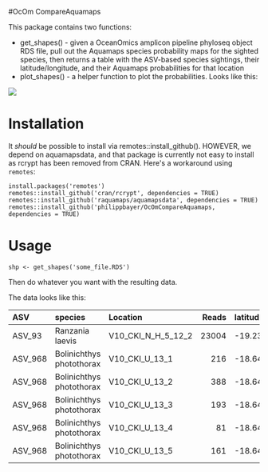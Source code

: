 #OcOm CompareAquamaps

This package contains two functions:

- get_shapes() - given a OceanOmics amplicon pipeline phyloseq object RDS file, 
                pull out the Aquamaps species probability maps for the sighted species,
                then returns a table with the ASV-based species sightings, their latitude/longitude,
                and their Aquamaps probabilities for that location
- plot_shapes() - a helper function to plot the probabilities. Looks like this:

![]('img/example.png')


# Installation

It *should* be possible to install via remotes::install_github(). HOWEVER, we depend on aquamapsdata, and that package is currently not easy to install as rcrypt has been removed from CRAN. Here's a workaround using `remotes`:


    install.packages('remotes')
    remotes::install_github('cran/rcrypt', dependencies = TRUE)
    remotes::install_github('raquamaps/aquamapsdata', dependencies = TRUE)
    remotes::install_github('philippbayer/OcOmCompareAquamaps, dependencies = TRUE)
    
    
# Usage

    shp <- get_shapes('some_file.RDS')

Then do whatever you want with the resulting data.

The data looks like this:

|ASV     |species                  |Location           | Reads| latitude_dd| longitude_dd|SpeciesID |CsquareCode | NLimit| Slimit| WLimit| ELimit| Probability|Probability_class |
|:-------|:------------------------|:------------------|-----:|-----------:|------------:|:---------|:-----------|------:|------:|------:|------:|-----------:|:-----------------|
|ASV_93  |Ranzania laevis          |V10_CKI_N_H_5_12_2 | 23004|   -19.23755|    100.07472|Fis-23758 |3110:390:1  |  -19.0|  -19.5|    100|  100.5|           1|Great (>0.9)      |
|ASV_968 |Bolinichthys photothorax |V10_CKI_U_13_1     |   216|   -18.64562|     99.39633|Fis-28239 |3109:489:3  |  -18.5|  -19.0|     99|   99.5|           1|Great (>0.9)      |
|ASV_968 |Bolinichthys photothorax |V10_CKI_U_13_2     |   388|   -18.64562|     99.39633|Fis-28239 |3109:489:3  |  -18.5|  -19.0|     99|   99.5|           1|Great (>0.9)      |
|ASV_968 |Bolinichthys photothorax |V10_CKI_U_13_3     |   193|   -18.64562|     99.39633|Fis-28239 |3109:489:3  |  -18.5|  -19.0|     99|   99.5|           1|Great (>0.9)      |
|ASV_968 |Bolinichthys photothorax |V10_CKI_U_13_4     |    81|   -18.64562|     99.39633|Fis-28239 |3109:489:3  |  -18.5|  -19.0|     99|   99.5|           1|Great (>0.9)      |
|ASV_968 |Bolinichthys photothorax |V10_CKI_U_13_5     |   161|   -18.64562|     99.39633|Fis-28239 |3109:489:3  |  -18.5|  -19.0|     99|   99.5|           1|Great (>0.9)      |

